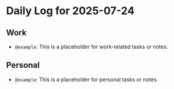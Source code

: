 
# Daily Log for 2025-07-24

## Work

- `@example`: This is a placeholder for work-related tasks or notes.

## Personal

- `@example`: This is a placeholder for personal tasks or notes.
